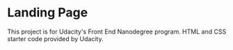 # Landing Page

This project is for Udacity's Front End Nanodegree program. HTML and CSS starter code provided by Udacity.